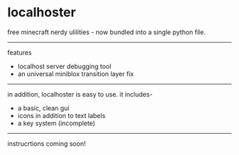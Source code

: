 # localhoster 


free minecraft nerdy ulilities - now bundled into a single python file.
___________________________________
features

- localhost server debugging tool
- an universal miniblox transition layer fix
______________________________________________
in addition, localhoster is easy to use.
it includes-
- a basic, clean gui
- icons in addition to text labels
- a key system (incomplete)
___________________________

instrucrtions coming soon!
